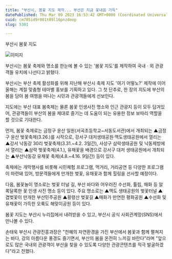 ```yaml
---
title: "부산시, 봄꽃 지도 제작... 부산은 지금 꽃내음 가득"
datePublished: Thu Mar 09 2023 16:53:42 GMT+0000 (Coordinated Universal Time)
cuid: cm705id9r001t09l16pnzdeop
slug: 5301

---
```



부산시 봄꽃 지도

![이미지](https://cdn.hashnode.com/res/hashnode/image/upload/v1739258339975/9dde8331-4434-40c0-b0c8-d3025638c633.png)

부산시는 봄꽃 축제와 명소를 한눈에 볼 수 있는 '봄꽃 지도'를 제작하여 국내ㆍ외 관광객들 유치에 나선다고 밝혔다.

부산시는 부산 축제 활성화를 위해 지난해 부산시 축제 지도 '여기 어떻노?' 제작에 이어 올해는 계절 맞춤형 테마별 홍보를 기획하고 있다. 그 첫 단추로, 한 장의 지도에 부산의 봄을 담아 봄 여행을 떠나는 시민과 관광객들에게 선보인다.

지도에는 부산 대표 봄축제는 물론 봄꽃 인생사진 명소와 인근 관광지 등이 모두 담겨있어, 관광객들이 부산의 봄을 제대로 즐기는 데 도움이 되는 유용한 정보 보따리 역할을 할 것으로 기대한다.

먼저, 봄꽃 축제로는 금정구 윤산 일원(서곡초등학교~서동도서관)에서 개최되는 ▲금정구 윤산 벚꽃축제(3.26.)를 시작으로, 강서구 대저생태공원·맥도생태공원에서 열리는 ▲강서 낙동강 30리 벚꽃축제(3.31.~4.2. 3일간), 사상구 삼락생태공원 및 낙동제방에서 열리는 ▲삼락 벚꽃축제(4.1.), 유채꽃을 배경으로 강서구 대저 생태공원에서 개최되는 ▲부산낙동강 유채꽃 축제(4.8.~4.16. 9일간) 등이 있다.

축제에는 개막행사를 비롯해 시민체험 프로그램, 먹거리, 거리공연 등 다양한 프로그램이 마련돼 있어, 방문객들에게 만개한 벚꽃, 유채꽃과 함께 힐링을 선사할 예정이다.

다음, 봄꽃놀이 명소로는 벚꽃 터널 길, 부산 바다와 어우러진 수선화, 튤립, 매화 등 알록달록한 꽃 인생 사진 명소 등이 있다. 주요 명소로는 ▲맥도 생태공원의 벚꽃터널 ▲겹벚꽃이 만개한 부산민주공원 ▲황령산 벚꽃길 ▲매화가 만연한 평화공원 ▲수선화 및 유채꽃이 가득한 오륙도 해맞이공원 등이 있다.

봄꽃 지도는 부산시 누리집에서 내려받을 수 있고, 부산시 공식 사회관계망(SNS)에서 만나볼 수 있다.

손태욱 부산시 관광진흥과장은 "천혜의 자연환경을 가진 부산에서 봄꽃과 함께 펼쳐지는 바다, 강의 아름다운 풍경도 즐기면서, 부산의 봄을 온전히 느끼길 바란다"라며 "앞으로도 많은 국내외 관광객이 부산을 찾을 수 있도록 다양한 관광콘텐츠를 적극 발굴하겠다"라고 전했다.